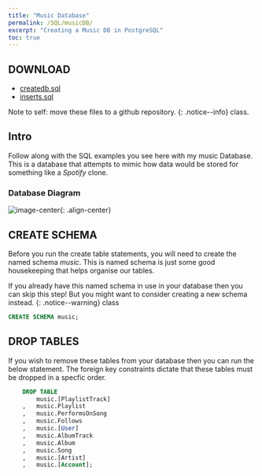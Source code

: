 ```yaml
---
title: "Music Database"
permalink: /SQL/musicDB/
excerpt: "Creating a Music DB in PostgreSQL"
toc: true
---
```


## DOWNLOAD

* [createdb.sql](/SQL/musicDB/createdb.sql)
* [inserts.sql](/SQL/musicDB/inserts.sql)

Note to self: move these files to a github repository.
{: .notice--info} class.

## Intro

Follow along with the SQL examples you see here with my music Database.
This is a database that attempts to mimic how data would be stored for something like a _Spotify_ clone.

### Database Diagram

![image-center](/SQL/musicDB/DatabaseDiagram.png){: .align-center}

## CREATE SCHEMA

Before you run the create table statements, you will need to create the named schema _music_. 
This is named schema is just some good housekeeping that helps organise our tables.

If you already have this named schema in use in your database then you can skip this step! But you might want to consider creating a new schema instead.
{: .notice--warning} class

```sql
CREATE SCHEMA music;
```

## DROP TABLES

If you wish to remove these tables from your database then you can run the below statement.
The foreign key constraints dictate that these tables must be dropped in a specfic order.

```sql
	DROP TABLE 
		music.[PlaylistTrack]
	,	music.Playlist		
	,	music.PerformsOnSong	
	,	music.Follows
	,	music.[User]		
	,	music.AlbumTrack		
	,	music.Album		
	,	music.Song		 
	,	music.[Artist]		
	,	music.[Account];	
```

